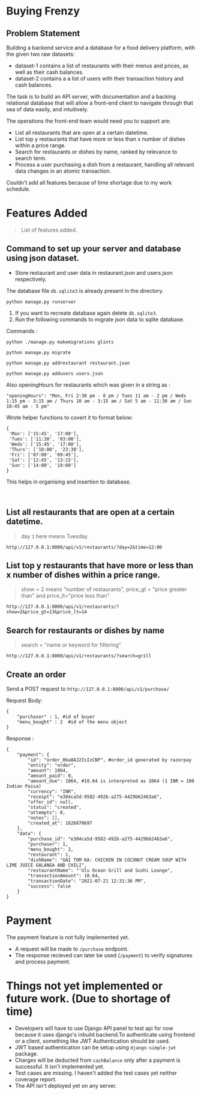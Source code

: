 # Buying Frenzy

## Problem Statement

Building a backend service and a database for a food delivery platform, with the given two raw datasets:
* dataset-1 contains a list of restaurants with their menus and prices, as well as their cash balances.
* dataset-2 contains a a list of users with their transaction history and cash balances.

The task is to build an API server, with documentation and a backing relational database that will allow a front-end client to navigate through that sea of data easily, and intuitively.

The operations the front-end team would need you to support are:
* List all restaurants that are open at a certain datetime.
* List top y restaurants that have more or less than x number of dishes within a price range.
* Search for restaurants or dishes by name, ranked by relevance to search term.
* Process a user purchasing a dish from a restaurant, handling all relevant data changes in an atomic transaction.

Couldn't add all features because of time shortage due to my work schedule.

# Features Added 

> List of features added.

## Command to set up your server and database using json dataset.

* Store restaurant and user data in restaurant.json and users.json respectively.

The database file `db.sqlite3` is already present in the directory.
```
python manage.py runserver
```

1. If you want to recreate database again delete `db.sqlite3`.
2. Run the following commands to migrate json data to sqlite database.

Commands : 
```
python ./manage.py makemigrations glints

python manage.py migrate

python manage.py addrestaurant restaurant.json

python manage.py addusers users.json
```

Also openingHours for restaurants which was given in a string as :
```
"openingHours": "Mon, Fri 2:30 pm - 8 pm / Tues 11 am - 2 pm / Weds 1:15 pm - 3:15 am / Thurs 10 am - 3:15 am / Sat 5 am - 11:30 am / Sun 10:45 am - 5 pm"
```

Wrote helper functions to covert it to format below:
```
{
 'Mon': ['15:45', '17:00'],
 'Tues': ['11:30', '03:00'],
 'Weds': ['15:45', '17:00'],
 'Thurs': ['10:00', '23:30'],
 'Fri': ['07:00', '09:45'],
 'Sat': ['12:45', '13:15'],
 'Sun': ['14:00', '19:00'] 
}
```
This helps in organising and insertion to database.

<br>

## List all restaurants that are open at a certain datetime.

> day `2` here means Tuesday.

```
http://127.0.0.1:8000/api/v1/restaurants/?day=2&time=12:00
```

## List top y restaurants that have more or less than x number of dishes within a price range.

> show = 2 means "number of restaurants", price_gt = "price greater than" and price_lt="price less than"

```
http://127.0.0.1:8000/api/v1/restaurants/?show=2&price_gt=13&price_lt=14
```

## Search for restaurants or dishes by name

> search = "name or keyword for filtering"

```
http://127.0.0.1:8000/api/v1/restaurants/?search=grill
```

## Create an order

Send a POST request to `http://127.0.0.1:8000/api/v1/purchase/`

Request Body:
```
{
    "purchaser" : 1, #id of buyer
    "menu_bought" : 2  #id of the menu object
}
```

Response :
```
{
    "payment": {
        "id": "order_Hba8AJ2IsIzCNP", #order_id generated by razorpay
        "entity": "order",
        "amount": 1064,
        "amount_paid": 0,
        "amount_due": 1064, #10.64 is interpreted as 1064 (1 INR = 100 Indian Paisa)
        "currency": "INR",
        "receipt": "e304ca5d-9582-492b-a275-4429b62463a6",
        "offer_id": null,
        "status": "created",
        "attempts": 0,
        "notes": [],
        "created_at": 1626870697
    },
    "data": {
        "purchase_id": "e304ca5d-9582-492b-a275-4429b62463a6",
        "purchaser": 1,
        "menu_bought": 2,
        "restaurant": 1,
        "dishName": "GAI TOM KA: CHICKEN IN COCONUT CREAM SOUP WITH LIME JUICE GALANGA AND CHILI",
        "restaurantName": "'Ulu Ocean Grill and Sushi Lounge",
        "transactionAmount": 10.64,
        "transactionDate": "2021-07-21 12:31:36 PM",
        "success": false
    }
}
```

# Payment 

The payment feature is not fully implemented yet.

* A request will be made to `/purchase` endpoint.
* The response recieved can later be used (`/payment`) to verify signatures and process payment.


# Things not yet implemented or future work. (Due to shortage of time)

* Developers will have to use Django API panel to test api for now because it uses django's inbuild backend.To authenticate using frontend or a client, something like JWT Authentication should be used. 
* JWT based authentication can be setup using `django-simple-jwt` package.
* Charges will be deducted from `cashBalance` only after a payment is successful. It isn't implemented yet.
* Test cases are missing. I haven't added the test cases yet neither coverage report.
* The API isn't deployed yet on any server.




